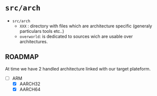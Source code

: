 `src/arch`
===========

- `src/arch`
  - `XXX` : directory with files which are architecture specific (generaly particulars tools etc..)
  - `overworld`: is dedicated to sources wich are usable over architectures.

## ROADMAP

At time we have 2 handled architecture linked with our target plateform.

- [ ] ARM
  - [X] AARCH32
  - [X] AARCH64